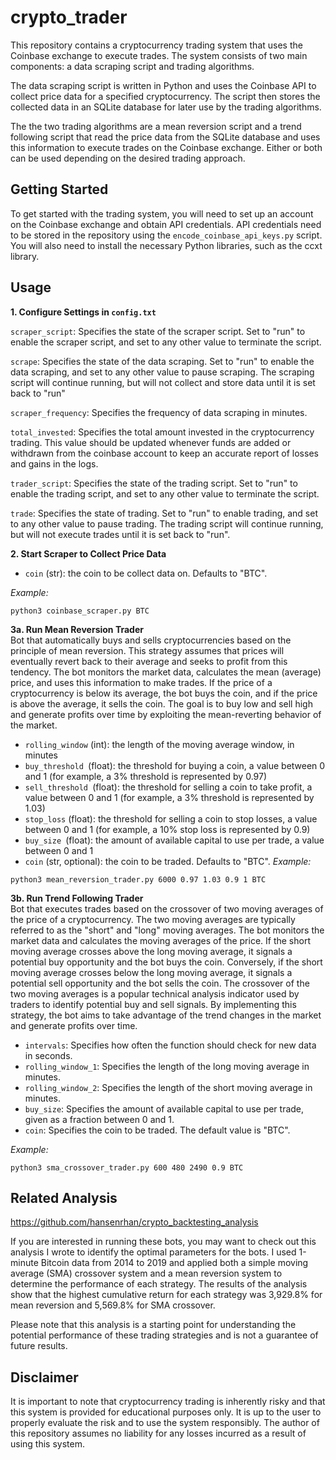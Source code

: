 # crypto_trader
This repository contains a cryptocurrency trading system that uses the Coinbase exchange to execute trades. The system consists of two main components: a data scraping script and trading algorithms.

The data scraping script is written in Python and uses the Coinbase API to collect price data for a specified cryptocurrency. The script then stores the collected data in an SQLite database for later use by the trading algorithms.

The the two trading algorithms are a mean reversion script and a trend following script that read the price data from the SQLite database and uses this information to execute trades on the Coinbase exchange. Either or both can be used depending on the desired trading approach.

## Getting Started
To get started with the trading system, you will need to set up an account on the Coinbase exchange and obtain API credentials. API credentials need to be stored in the repository using the ```encode_coinbase_api_keys.py``` script. You will also need to install the necessary Python libraries, such as the ccxt library.


## Usage


**1. Configure Settings in ```config.txt```**  

```scraper_script```: Specifies the state of the scraper script. Set to "run" to enable the scraper script, and set to any other value to terminate the script.

```scrape```: Specifies the state of the data scraping. Set to "run" to enable the data scraping, and set to any other value to pause scraping. The scraping script will continue running, but will not collect and store data until it is set back to "run"

```scraper_frequency```: Specifies the frequency of data scraping in minutes.

```total_invested```: Specifies the total amount invested in the cryptocurrency trading. This value should be updated whenever funds are added or withdrawn from the coinbase account to keep an accurate report of losses and gains in the logs.

```trader_script```: Specifies the state of the trading script. Set to "run" to enable the trading script, and set to any other value to terminate the script.

```trade```: Specifies the state of trading. Set to "run" to enable trading, and set to any other value to pause trading. The trading script will continue running, but will not execute trades until it is set back to "run".

**2. Start Scraper to Collect Price Data**  
- ```coin``` (str): the coin to be collect data on. Defaults to "BTC".

*Example:*
``` 
python3 coinbase_scraper.py BTC
```

**3a. Run Mean Reversion Trader**  
Bot that automatically buys and sells cryptocurrencies based on the principle of mean reversion. This strategy assumes that prices will eventually revert back to their average and seeks to profit from this tendency. The bot monitors the market data, calculates the mean (average) price, and uses this information to make trades. If the price of a cryptocurrency is below its average, the bot buys the coin, and if the price is above the average, it sells the coin. The goal is to buy low and sell high and generate profits over time by exploiting the mean-reverting behavior of the market.

- ```rolling_window``` (int): the length of the moving average window, in minutes
- ```buy_threshold ```(float): the threshold for buying a coin, a value between 0 and 1 (for example, a 3% threshold is represented by 0.97)
- ```sell_threshold ```(float): the threshold for selling a coin to take profit, a value between 0 and 1 (for example, a 3% threshold is represented by 1.03)
- ```stop_loss``` (float): the threshold for selling a coin to stop losses, a value between 0 and 1 (for example, a 10% stop loss is represented by 0.9)
- ```buy_size ```(float): the amount of available capital to use per trade, a value between 0 and 1
- ```coin``` (str, optional): the coin to be traded. Defaults to "BTC".
*Example:*
``` 
python3 mean_reversion_trader.py 6000 0.97 1.03 0.9 1 BTC
```

**3b. Run Trend Following Trader**  
Bot that executes trades based on the crossover of two moving averages of the price of a cryptocurrency. The two moving averages are typically referred to as the "short" and "long" moving averages. The bot monitors the market data and calculates the moving averages of the price. If the short moving average crosses above the long moving average, it signals a potential buy opportunity and the bot buys the coin. Conversely, if the short moving average crosses below the long moving average, it signals a potential sell opportunity and the bot sells the coin. The crossover of the two moving averages is a popular technical analysis indicator used by traders to identify potential buy and sell signals. By implementing this strategy, the bot aims to take advantage of the trend changes in the market and generate profits over time.

- ```intervals```: Specifies how often the function should check for new data in seconds.
- ```rolling_window_1```: Specifies the length of the long moving average in minutes.
- ```rolling_window_2```: Specifies the length of the short moving average in minutes.
- ```buy_size```: Specifies the amount of available capital to use per trade, given as a fraction between 0 and 1.
- ```coin```:  Specifies the coin to be traded. The default value is "BTC".

*Example:*
``` 
python3 sma_crossover_trader.py 600 480 2490 0.9 BTC
```

## Related Analysis

https://github.com/hansenrhan/crypto_backtesting_analysis

If you are interested in running these bots, you may want to check out this analysis I wrote to identify the optimal parameters for the bots. I used 1-minute Bitcoin data from 2014 to 2019 and applied both a simple moving average (SMA) crossover system and a mean reversion system to determine the performance of each strategy. The results of the analysis show that the highest cumulative return for each strategy was 3,929.8% for mean reversion and 5,569.8% for SMA crossover.

Please note that this analysis is a starting point for understanding the potential performance of these trading strategies and is not a guarantee of future results. 

## Disclaimer
It is important to note that cryptocurrency trading is inherently risky and that this system is provided for educational purposes only. It is up to the user to properly evaluate the risk and to use the system responsibly. The author of this repository assumes no liability for any losses incurred as a result of using this system.
